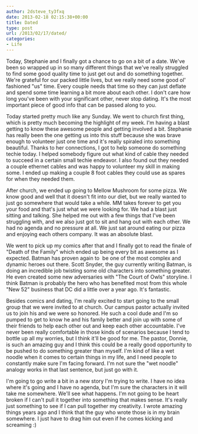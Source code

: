 ```yaml
---
author: 2dsteve_ty3fxq
date: 2013-02-18 02:15:38+00:00
title: Dated
type: post
url: /2013/02/17/dated/
categories:
- Life
---
```


Today, Stephanie and I finally got a chance to go on a bit of a date. We've been so wrapped up in so many different things that we've really struggled to find some good quality time to just get out and do something together. We're grateful for our packed little lives, but we really need some good ol' fashioned "us" time. Every couple needs that time so they can just deflate and spend some time learning a bit more about each other. I don't care how long you've been with your significant other, never stop dating. It's the most important piece of good info that can be passed along to you.

Today started pretty much like any Sunday. We went to church first thing, which is pretty much becoming the highlight of my week. I'm having a blast getting to know these awesome people and getting involved a bit. Stephanie has really been the one getting us into this stuff because she was brave enough to volunteer just one time and it's really spiraled into something beautiful. Thanks to her connections, I got to help someone do something techie today. I helped somebody figure out what kind of cable they needed to succeed in a certain small techie endeavor. I also found out they needed a couple ethernet cables and was happy to volunteer my skill in making some. I ended up making a couple 8 foot cables they could use as spares for when they needed them.

After church, we ended up going to Mellow Mushroom for some pizza. We know good and well that it doesn't fit into our diet, but we really wanted to just go somewhere that would take a while. MM takes forever to get you your food and that's just what we were looking for. We had a blast just sitting and talking. She helped me out with a few things that I've been struggling with, and we also just got to sit and hang out with each other. We had no agenda and no pressure at all. We just sat around eating our pizza and enjoying each others company. It was an absolute blast.

We went to pick up my comics after that and I finally got to read the finale of "Death of the Family" which ended up being every bit as awesome as I expected. Batman has proven again to  be one of the most complex and dynamic heroes out there. Scott Snyder, the guy currently writing Batman, is doing an incredible job twisting some old characters into something greater. He even created some new adversaries with "The Court of Owls" storyline. I think Batman is probably the hero who has benefited most from this whole "New 52" business that DC did a little over a year ago. It's fantastic.

Besides comics and dating, I'm really excited to start going to the small group that we were invited to at church. Our campus pastor actually invited us to join his and we were so honored. He such a cool dude and I'm so pumped to get to know he and his family better and join up with some of their friends to help each other out and keep each other accountable. I've never been really comfortable in those kinds of scenarios because I tend to bottle up all my worries, but I think it'll be good for me. The pastor, Donnie, is such an amazing guy and I think this could be a really good opportunity to be pushed to do something greater than myself. I'm kind of like a wet noodle when it comes to certain things in my life, and I need people to constantly make sure I'm facing forward. I'm not sure the "wet noodle" analogy works in that last sentence, but just go with it.

I'm going to go write a bit in a new story I'm trying to write. I have no idea where it's going and I have no agenda, but I'm sure the characters in it will take me somewhere. We'll see what happens. I'm not going to be heart broken if I can't pull it together into something that makes sense. It's really just something to see if I can pull together my creativity. I wrote amazing things years ago and I think that the guy who wrote those is in my brain somewhere. I just have to drag him out even if he comes kicking and screaming :)
